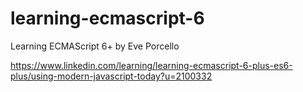 # learning-ecmascript-6
Learning ECMAScript 6+ by Eve Porcello

https://www.linkedin.com/learning/learning-ecmascript-6-plus-es6-plus/using-modern-javascript-today?u=2100332

